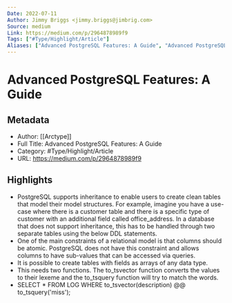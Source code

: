 ```yaml
---
Date: 2022-07-11
Author: Jimmy Briggs <jimmy.briggs@jimbrig.com>
Source: medium
Link: https://medium.com/p/2964878989f9
Tags: ["#Type/Highlight/Article"]
Aliases: ["Advanced PostgreSQL Features: A Guide", "Advanced PostgreSQL Features: A Guide"]
---
```

# Advanced PostgreSQL Features: A Guide

## Metadata
- Author: [[Arctype]]
- Full Title: Advanced PostgreSQL Features: A Guide
- Category: #Type/Highlight/Article
- URL: https://medium.com/p/2964878989f9

## Highlights
- PostgreSQL supports inheritance to enable users to create clean tables that model their model structures. For example, imagine you have a use-case where there is a customer table and there is a specific type of customer with an additional field called office_address. In a database that does not support inheritance, this has to be handled through two separate tables using the below DDL statements.
- One of the main constraints of a relational model is that columns should be atomic. PostgreSQL does not have this constraint and allows columns to have sub-values that can be accessed via queries.
- It is possible to create tables with fields as arrays of any data type.
- This needs two functions. The to_tsvector function converts the values to their lexeme and the to_tsquery function will try to match the words.
- SELECT * FROM LOG WHERE to_tsvector(description) @@ to_tsquery('miss');
